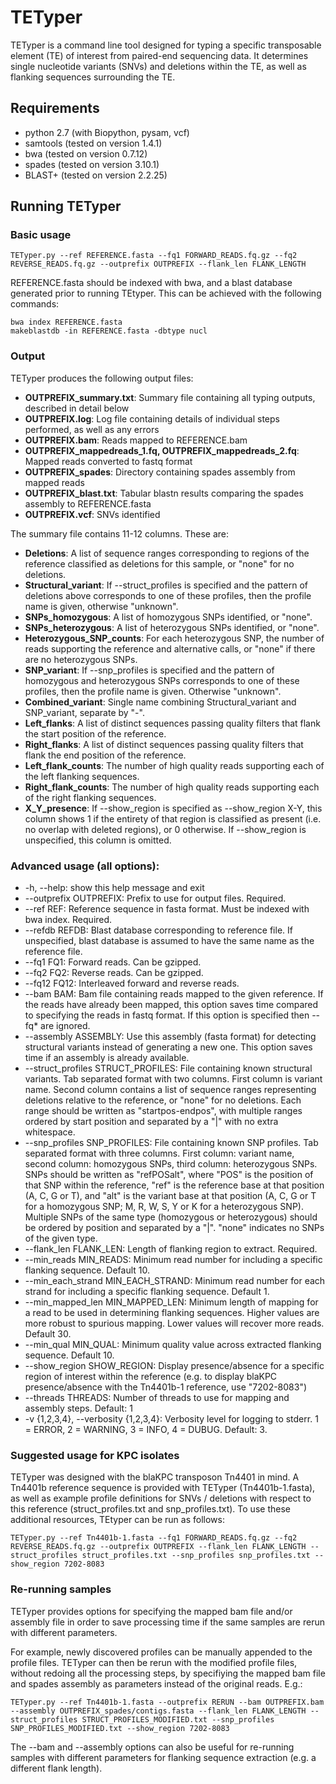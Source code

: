 # TETyper

TETyper is a command line tool designed for typing a specific transposable element (TE) of interest from paired-end sequencing data. It determines single nucleotide variants (SNVs) and deletions within the TE, as well as flanking sequences surrounding the TE.


## Requirements

- python 2.7 (with Biopython, pysam, vcf)
- samtools (tested on version 1.4.1)
- bwa (tested on version 0.7.12)
- spades (tested on version 3.10.1)
- BLAST+ (tested on version 2.2.25)


## Running TETyper

### Basic usage

```
TETyper.py --ref REFERENCE.fasta --fq1 FORWARD_READS.fq.gz --fq2 REVERSE_READS.fq.gz --outprefix OUTPREFIX --flank_len FLANK_LENGTH
```

REFERENCE.fasta should be indexed with bwa, and a blast database generated prior to running TEtyper. This can be achieved with the following commands:
```
bwa index REFERENCE.fasta
makeblastdb -in REFERENCE.fasta -dbtype nucl
```

### Output

TETyper produces the following output files:
- **OUTPREFIX_summary.txt**: Summary file containing all typing outputs, described in detail below
- **OUTPREFIX.log**: Log file containing details of individual steps performed, as well as any errors
- **OUTPREFIX.bam**: Reads mapped to REFERENCE.bam
- **OUTPREFIX_mappedreads_1.fq, OUTPREFIX_mappedreads_2.fq**: Mapped reads converted to fastq format
- **OUTPREFIX_spades**: Directory containing spades assembly from mapped reads
- **OUTPREFIX_blast.txt**: Tabular blastn results comparing the spades assembly to REFERENCE.fasta
- **OUTPREFIX.vcf**: SNVs identified


The summary file contains 11-12 columns. These are:
- **Deletions**: A list of sequence ranges corresponding to regions of the reference classified as deletions for this sample, or "none" for no deletions.
- **Structural_variant**: If --struct_profiles is specified and the pattern of deletions above corresponds to one of these profiles, then the profile name is given, otherwise "unknown".
- **SNPs_homozygous**: A list of homozygous SNPs identified, or "none".
- **SNPs_heterozygous**: A list of heterozygous SNPs identified, or "none".
- **Heterozygous_SNP_counts**: For each heterozygous SNP, the number of reads supporting the reference and alternative calls, or "none" if there are no heterozygous SNPs.
- **SNP_variant**: If --snp_profiles is specified and the pattern of homozygous and heterozygous SNPs corresponds to one of these profiles, then the profile name is given. Otherwise "unknown".
- **Combined_variant**: Single name combining Structural_variant and SNP_variant, separate by "-".
- **Left_flanks**: A list of distinct sequences passing quality filters that flank the start position of the reference. 
- **Right_flanks**: A list of distinct sequences passing quality filters that flank the end position of the reference.
- **Left_flank_counts**: The number of high quality reads supporting each of the left flanking sequences.
- **Right_flank_counts**: The number of high quality reads supporting each of the right flanking sequences.
- **X_Y_presence**: If --show_region is specified as --show_region X-Y, this column shows 1 if the entirety of that region is classified as present (i.e. no overlap with deleted regions), or 0 otherwise. If --show_region is unspecified, this column is omitted.


### Advanced usage (all options):
-  -h, --help:            show this help message and exit
-  --outprefix OUTPREFIX:
                        Prefix to use for output files. Required.
-  --ref REF:             Reference sequence in fasta format. Must be indexed
                        with bwa index. Required.
-  --refdb REFDB:         Blast database corresponding to reference file. If
                        unspecified, blast database is assumed to have the
                        same name as the reference file.
-  --fq1 FQ1:             Forward reads. Can be gzipped.
-  --fq2 FQ2:             Reverse reads. Can be gzipped.
-  --fq12 FQ12:           Interleaved forward and reverse reads.
-  --bam BAM:             Bam file containing reads mapped to the given
                        reference. If the reads have already been mapped, this
                        option saves time compared to specifying the reads in
                        fastq format. If this option is specified then --fq*
                        are ignored.
-  --assembly ASSEMBLY:   Use this assembly (fasta format) for detecting
                        structural variants instead of generating a new one.
                        This option saves time if an assembly is already
                        available.
-  --struct_profiles STRUCT_PROFILES:
                        File containing known structural variants. Tab
                        separated format with two columns. First column is
                        variant name. Second column contains a list of
                        sequence ranges representing deletions relative to the
                        reference, or "none" for no deletions. Each range
                        should be written as "startpos-endpos", with multiple
                        ranges ordered by start position and separated by a
                        "|" with no extra whitespace.
-  --snp_profiles SNP_PROFILES:
                        File containing known SNP profiles. Tab separated
                        format with three columns. First column: variant name,
                        second column: homozygous SNPs, third column:
                        heterozygous SNPs. SNPs should be written as
                        "refPOSalt", where "POS" is the position of that SNP
                        within the reference, "ref" is the reference base at
                        that position (A, C, G or T), and "alt" is the variant
                        base at that position (A, C, G or T for a homozygous
                        SNP; M, R, W, S, Y or K for a heterozygous SNP).
                        Multiple SNPs of the same type (homozygous or
                        heterozygous) should be ordered by position and
                        separated by a "|". "none" indicates no SNPs of the
                        given type.
-  --flank_len FLANK_LEN:
                        Length of flanking region to extract. Required.
-  --min_reads MIN_READS:
                        Minimum read number for including a specific flanking
                        sequence. Default 10.
-  --min_each_strand MIN_EACH_STRAND:
                        Minimum read number for each strand for including a
                        specific flanking sequence. Default 1.
-  --min_mapped_len MIN_MAPPED_LEN:
                        Minimum length of mapping for a read to be used in
                        determining flanking sequences. Higher values are more
                        robust to spurious mapping. Lower values will recover
                        more reads. Default 30.
-  --min_qual MIN_QUAL:   Minimum quality value across extracted flanking
                        sequence. Default 10.
-  --show_region SHOW_REGION:
                        Display presence/absence for a specific region of
                        interest within the reference (e.g. to display blaKPC
                        presence/absence with the Tn4401b-1 reference, use
                        "7202-8083")
-  --threads THREADS:     Number of threads to use for mapping and assembly
                        steps. Default: 1
-  -v {1,2,3,4}, --verbosity {1,2,3,4}:
                        Verbosity level for logging to stderr. 1 = ERROR, 2 =
                        WARNING, 3 = INFO, 4 = DUBUG. Default: 3.



### Suggested usage for KPC isolates

TETyper was designed with the blaKPC transposon Tn4401 in mind. A Tn4401b reference sequence is provided with TETyper (Tn4401b-1.fasta), as well as example profile definitions for SNVs / deletions with respect to this reference (struct_profiles.txt and snp_profiles.txt). To use these additional resources, TEtyper can be run as follows:
```
TETyper.py --ref Tn4401b-1.fasta --fq1 FORWARD_READS.fq.gz --fq2 REVERSE_READS.fq.gz --outprefix OUTPREFIX --flank_len FLANK_LENGTH --struct_profiles struct_profiles.txt --snp_profiles snp_profiles.txt --show_region 7202-8083
```


### Re-running samples

TETyper provides options for specifying the mapped bam file and/or assembly file in order to save processing time if the same samples are rerun with different parameters.

For example, newly discovered profiles can be manually appended to the profile files. TETyper can then be rerun with the modified profile files, without redoing all the processing steps, by specifiying the mapped bam file and spades assembly as parameters instead of the original reads. E.g.:
```
TETyper.py --ref Tn4401b-1.fasta --outprefix RERUN --bam OUTPREFIX.bam --assembly OUTPREFIX_spades/contigs.fasta --flank_len FLANK_LENGTH --struct_profiles STRUCT_PROFILES_MODIFIED.txt --snp_profiles SNP_PROFILES_MODIFIED.txt --show_region 7202-8083
```

The --bam and --assembly options can also be useful for re-running samples with different parameters for flanking sequence extraction (e.g. a different flank length).

